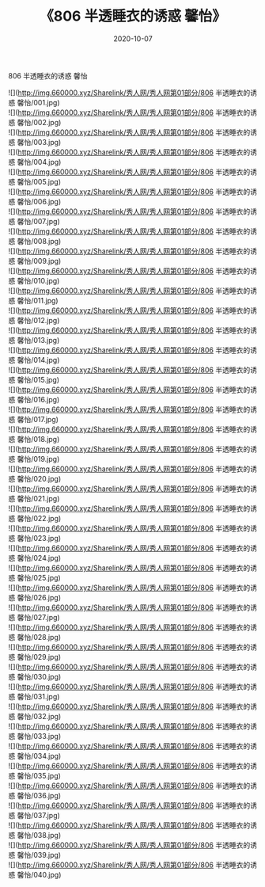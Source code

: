 ﻿---
layout: post
title:  《806 半透睡衣的诱惑 馨怡》
date:   2020-10-07
img: http://img.660000.xyz/Sharelink/秀人网/秀人网第01部分/806 半透睡衣的诱惑 馨怡/000.jpg
categories: [美女, 清纯, 唯美]
---

806 半透睡衣的诱惑 馨怡

  ![](http://img.660000.xyz/Sharelink/秀人网/秀人网第01部分/806 半透睡衣的诱惑 馨怡/001.jpg) <br> ![](http://img.660000.xyz/Sharelink/秀人网/秀人网第01部分/806 半透睡衣的诱惑 馨怡/002.jpg) <br> ![](http://img.660000.xyz/Sharelink/秀人网/秀人网第01部分/806 半透睡衣的诱惑 馨怡/003.jpg) <br> ![](http://img.660000.xyz/Sharelink/秀人网/秀人网第01部分/806 半透睡衣的诱惑 馨怡/004.jpg) <br> ![](http://img.660000.xyz/Sharelink/秀人网/秀人网第01部分/806 半透睡衣的诱惑 馨怡/005.jpg) <br> ![](http://img.660000.xyz/Sharelink/秀人网/秀人网第01部分/806 半透睡衣的诱惑 馨怡/006.jpg) <br> ![](http://img.660000.xyz/Sharelink/秀人网/秀人网第01部分/806 半透睡衣的诱惑 馨怡/007.jpg) <br> ![](http://img.660000.xyz/Sharelink/秀人网/秀人网第01部分/806 半透睡衣的诱惑 馨怡/008.jpg) <br> ![](http://img.660000.xyz/Sharelink/秀人网/秀人网第01部分/806 半透睡衣的诱惑 馨怡/009.jpg) <br> ![](http://img.660000.xyz/Sharelink/秀人网/秀人网第01部分/806 半透睡衣的诱惑 馨怡/010.jpg) <br> ![](http://img.660000.xyz/Sharelink/秀人网/秀人网第01部分/806 半透睡衣的诱惑 馨怡/011.jpg) <br> ![](http://img.660000.xyz/Sharelink/秀人网/秀人网第01部分/806 半透睡衣的诱惑 馨怡/012.jpg) <br> ![](http://img.660000.xyz/Sharelink/秀人网/秀人网第01部分/806 半透睡衣的诱惑 馨怡/013.jpg) <br> ![](http://img.660000.xyz/Sharelink/秀人网/秀人网第01部分/806 半透睡衣的诱惑 馨怡/014.jpg) <br> ![](http://img.660000.xyz/Sharelink/秀人网/秀人网第01部分/806 半透睡衣的诱惑 馨怡/015.jpg) <br> ![](http://img.660000.xyz/Sharelink/秀人网/秀人网第01部分/806 半透睡衣的诱惑 馨怡/016.jpg) <br> ![](http://img.660000.xyz/Sharelink/秀人网/秀人网第01部分/806 半透睡衣的诱惑 馨怡/017.jpg) <br> ![](http://img.660000.xyz/Sharelink/秀人网/秀人网第01部分/806 半透睡衣的诱惑 馨怡/018.jpg) <br> ![](http://img.660000.xyz/Sharelink/秀人网/秀人网第01部分/806 半透睡衣的诱惑 馨怡/019.jpg) <br> ![](http://img.660000.xyz/Sharelink/秀人网/秀人网第01部分/806 半透睡衣的诱惑 馨怡/020.jpg) <br> ![](http://img.660000.xyz/Sharelink/秀人网/秀人网第01部分/806 半透睡衣的诱惑 馨怡/021.jpg) <br> ![](http://img.660000.xyz/Sharelink/秀人网/秀人网第01部分/806 半透睡衣的诱惑 馨怡/022.jpg) <br> ![](http://img.660000.xyz/Sharelink/秀人网/秀人网第01部分/806 半透睡衣的诱惑 馨怡/023.jpg) <br> ![](http://img.660000.xyz/Sharelink/秀人网/秀人网第01部分/806 半透睡衣的诱惑 馨怡/024.jpg) <br> ![](http://img.660000.xyz/Sharelink/秀人网/秀人网第01部分/806 半透睡衣的诱惑 馨怡/025.jpg) <br> ![](http://img.660000.xyz/Sharelink/秀人网/秀人网第01部分/806 半透睡衣的诱惑 馨怡/026.jpg) <br> ![](http://img.660000.xyz/Sharelink/秀人网/秀人网第01部分/806 半透睡衣的诱惑 馨怡/027.jpg) <br> ![](http://img.660000.xyz/Sharelink/秀人网/秀人网第01部分/806 半透睡衣的诱惑 馨怡/028.jpg) <br> ![](http://img.660000.xyz/Sharelink/秀人网/秀人网第01部分/806 半透睡衣的诱惑 馨怡/029.jpg) <br> ![](http://img.660000.xyz/Sharelink/秀人网/秀人网第01部分/806 半透睡衣的诱惑 馨怡/030.jpg) <br> ![](http://img.660000.xyz/Sharelink/秀人网/秀人网第01部分/806 半透睡衣的诱惑 馨怡/031.jpg) <br> ![](http://img.660000.xyz/Sharelink/秀人网/秀人网第01部分/806 半透睡衣的诱惑 馨怡/032.jpg) <br> ![](http://img.660000.xyz/Sharelink/秀人网/秀人网第01部分/806 半透睡衣的诱惑 馨怡/033.jpg) <br> ![](http://img.660000.xyz/Sharelink/秀人网/秀人网第01部分/806 半透睡衣的诱惑 馨怡/034.jpg) <br> ![](http://img.660000.xyz/Sharelink/秀人网/秀人网第01部分/806 半透睡衣的诱惑 馨怡/035.jpg) <br> ![](http://img.660000.xyz/Sharelink/秀人网/秀人网第01部分/806 半透睡衣的诱惑 馨怡/036.jpg) <br> ![](http://img.660000.xyz/Sharelink/秀人网/秀人网第01部分/806 半透睡衣的诱惑 馨怡/037.jpg) <br> ![](http://img.660000.xyz/Sharelink/秀人网/秀人网第01部分/806 半透睡衣的诱惑 馨怡/038.jpg) <br> ![](http://img.660000.xyz/Sharelink/秀人网/秀人网第01部分/806 半透睡衣的诱惑 馨怡/039.jpg) <br> ![](http://img.660000.xyz/Sharelink/秀人网/秀人网第01部分/806 半透睡衣的诱惑 馨怡/040.jpg) <br>